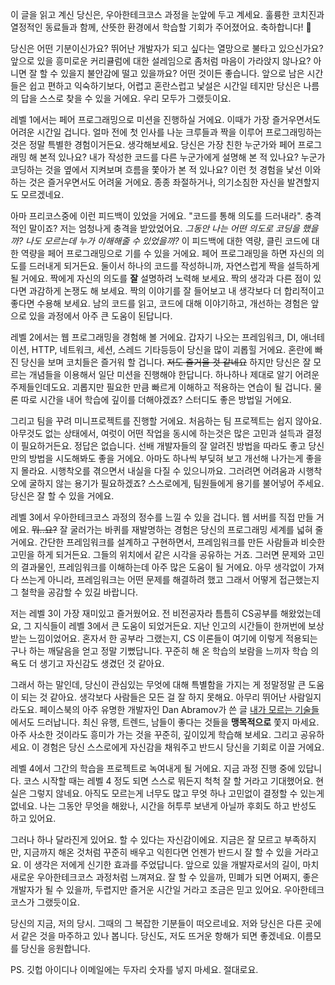 이 글을 읽고 계신 당신은, 우아한테크코스 과정을 눈앞에 두고 계세요. 훌륭한 코치진과 열정적인 동료들과 함께, 산뜻한 환경에서 학습할 기회가 주어졌어요. 축하합니다! :clap:

당신은 어떤 기분이신가요? 뛰어난 개발자가 되고 싶다는 열망으로 불타고 있으신가요? 앞으로 있을 흥미로운 커리큘럼에 대한 설레임으로 좀처럼 마음이 가라앉지 않나요? 아니면 잘 할 수 있을지 불안감에 떨고 있을까요? 어떤 것이든 좋습니다. 앞으로 남은 시간들은 쉽고 편하고 익숙하기보다, 어렵고 혼란스럽고 낯설은 시간일 테지만 당신은 나름의 답을 스스로 찾을 수 있을 거에요. 우리 모두가 그랬듯이요.

레벨 1에서는 페어 프로그래밍으로 미션을 진행하실 거에요. 이때가 가장 즐거우면서도 어려운 시간일 겁니다. 얼마 전에 첫 인사를 나눈 크루들과 짝을 이루어 프로그래밍하는 것은 정말 특별한 경험이거든요. 생각해보세요. 당신은 가장 친한 누군가와 페어 프로그래밍 해 본적 있나요? 내가 작성한 코드를 다른 누군가에게 설명해 본 적 있나요? 누군가 코딩하는 것을 옆에서 지켜보며 흐름을 쫓아가 본 적 있나요? 이런 첫 경험을 낯선 이와 하는 것은 즐거우면서도 어려울 거에요. 종종 좌절하거나, 의기소침한 자신을 발견할지도 모르겠네요. 

아마 프리코스중에 이런 피드백이 있었을 거에요. "코드를 통해 의도를 드러내라". 충격적인 말이죠? 저는 엄청나게 충격을 받았었어요. _그동안 나는 어떤 의도로 코딩을 했을까? 나도 모르는데 누가 이해해줄 수 있었을까?_ 이 피드백에 대한 역량, 클린 코드에 대한 역량을 페어 프로그래밍으로 기를 수 있을 거에요. 페어 프로그래밍을 하면 자신의 의도를 드러내게 되거든요. 둘이서 하나의 코드를 작성하니까, 자연스럽게 짝을 설득하게 될 거에요. 짝에게 자신의 의도를 **잘** 설명하려 노력해 보세요. 짝의 생각과 다른 점이 있다면 과감하게 논쟁도 해 보세요. 짝의 이야기를 잘 들어보고 내 생각보다 더 합리적이고 좋다면 수용해 보세요. 남의 코드를 읽고, 코드에 대해 이야기하고, 개선하는 경험은 앞으로 있을 과정에서 아주 큰 도움이 된답니다. 

레벨 2에서는 웹 프로그래밍을 경험해 볼 거에요. 갑자기 나오는 프레임워크, DI, 애너테이션, HTTP, 네트워크, 세션, 스레드 기타등등이 당신을 많이 괴롭힐 거에요. 혼란에 빠진 당신을 보며 코치들은 즐거워 할 겁니다. ~~저도 즐거울 것 같네요~~ 하지만 당신은 잘 모르는 개념들을 이용해서 일단 미션을 진행해야 한답니다. 하나하나 제대로 알기 어려운 주제들인데도요. 괴롭지만 필요한 만큼 빠르게 이해하고 적용하는 연습이 될 겁니다. 물론 따로 시간을 내어 학습에 깊이를 더해야겠죠? 스터디도 좋은 방법일 거에요.

그리고 팀을 꾸려 미니프로젝트를 진행할 거에요. 처음하는 팀 프로젝트는 쉽지 않아요. 아무것도 없는 상태에서, 여럿이 어떤 작업을 동시에 하는것은 많은 고민과 설득과 결정이 필요하거든요. 정답은 없습니다. 선배 개발자들의 잘 알려진 방법을 따라도 좋고 당신만의 방법을 시도해봐도 좋을 거에요. 아마도 하나씩 부딪혀 보고 개선해 나가는게 좋을지 몰라요. 시행착오를 겪으면서 내실을 다질 수 있으니까요. 그러려면 어려움과 시행착오에 굴하지 않는 용기가 필요하겠죠? 스스로에게, 팀원들에게 용기를 불어넣어 주세요. 당신은 잘 할 수 있을 거에요.

레벨 3에서 우아한테크코스 과정의 정수를 느낄 수 있을 겁니다. 웹 서버를 직접 만들 거에요. ~~뭐..요?~~ 잘 굴러가는 바퀴를 재발명하는 경험은 당신의 프로그래밍 세계를 넓혀 줄 거에요. 간단한 프레임워크를 설계하고 구현하면서, 프레임워크를 만든 사람들과 비슷한 고민을 하게 되거든요. 그들의 위치에서 같은 시각을 공유하는 거죠. 그러면 문제와 고민의 결과물인, 프레임워크를 이해하는데 아주 많은 도움이 될 거에요. 아무 생각없이 가져다 쓰는게 아니라, 프레임워크는 어떤 문제를 해결하려 했고 그래서 어떻게 접근했는지 그 철학을 공감할 수 있길 바랍니다.

저는 레벨 3이 가장 재미있고 즐거웠어요. 전 비전공자라 틈틈히 CS공부를 해왔었는데요, 그 지식들이 레벨 3에서 큰 도움이 되었거든요. 지난 인고의 시간들이 한꺼번에 보상받는 느낌이었어요. 혼자서 한 공부라 그랬는지, CS 이론들이 여기에 이렇게 적용되는구나 하는 깨달음을 얻고 정말 기뻤답니다. 꾸준히 해 온 학습의 보람을 느끼자 학습 의욕도 더 생기고 자신감도 생겼던 것 같아요. 

그래서 하는 말인데, 당신이 관심있는 무엇에 대해 특별함을 가지는 게 정말정말 큰 도움이 되는 것 같아요. 생각보다 사람들은 모든 걸 잘 하지 못해요. 아무리 뛰어난 사람일지라도요. 페이스북의 아주 유명한 개발자인 Dan Abramov가 쓴 글 [내가 모르는 기술들](https://velog.io/@chris/things-i-dont-know-as-of-2018) 에서도 드러납니다. 최신 유행, 트렌드, 남들이 좋다는 것들을 **맹목적으로** 쫓지 마세요. 아주 사소한 것이라도 흥미가 가는 것을 꾸준히, 깊이있게 학습해 보세요. 그리고 공유하세요. 이 경험은 당신 스스로에게 자신감을 채워주고 반드시 당신을 기회로 이끌 거에요.

레벨 4에서 그간의 학습을 프로젝트로 녹여내게 될 거에요. 지금 과정 진행 중에 있답니다. 코스 시작할 때는 레벨 4 정도 되면 스스로 뭐든지 척척 잘 할 거라고 기대했어요. 현실은 그렇지 않네요. 아직도 모르는게 너무도 많고 무엇 하나 고민없이 결정할 수 있는게 없네요. 나는 그동안 무엇을 해왔나, 시간을 허투루 보낸게 아닐까 후회도 하고 반성도 하고 있어요. 

그러나 하나 달라진게 있어요. 할 수 있다는 자신감이에요. 지금은 잘 모르고 부족하지만, 지금까지 해온 것처럼 꾸준히 배우고 익힌다면 언젠가 반드시 잘 할 수 있을 거라고요. 이 생각은 저에게 신기한 효과를 주었답니다. 앞으로 있을 개발자로서의 길이, 마치 새로운 우아한테크코스 과정처럼 느껴져요. 잘 할 수 있을까, 민폐가 되면 어쩌지, 좋은 개발자가 될 수 있을까, 두렵지만 즐거운 시간일 거라고 조금은 믿고 있어요. 우아한테크코스가 그랬듯이요.

당신의 지금, 저의 당시. 그때의 그 복잡한 기분들이 떠오르네요. 저와 당신은 다른 곳에서 같은 것을 마주하고 있나 봅니다. 당신도, 저도 뜨거운 항해가 되면 좋겠네요. 이름모를 당신을 응원합니다.



PS. 깃헙 아이디나 이메일에는 두자리 숫자를 넣지 마세요. 절대로요.
